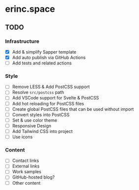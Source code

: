 # erinc.space

## TODO

### Infrastructure

- [x] Add & simplify Sapper template
- [x] Add auto publish via GitHub Actions
- [ ] Add tests and related actions

### Style

- [ ] Remove LESS & Add PostCSS support
- [ ] Resolve `src/postcss` path
- [ ] Add VSCode support for Svelte & PostCSS
- [ ] Add hot reloading for PostCSS files
- [ ] Create global PostCSS files that can be used without import
- [ ] Convert styles into PostCSS
- [ ] Set & use color theme
- [ ] Responsive Design
- [ ] Add Tailwind CSS into project
- [ ] Use icons

### Content

- [ ] Contact links
- [ ] External links
- [ ] Work samples
- [ ] GitHub-hosted blog?
- [ ] Other content